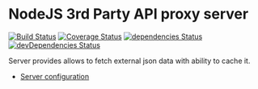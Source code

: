 # NodeJS 3rd Party API proxy server

[![Build Status](https://travis-ci.org/mblxa/ApiProxy.svg?branch=master)](https://travis-ci.org/mblxa/ApiProxy)
[![Coverage Status](https://coveralls.io/repos/github/mblxa/ApiProxy/badge.svg?branch=master)](https://coveralls.io/github/mblxa/ApiProxy?branch=master)
[![dependencies Status](https://david-dm.org/mblxa/ApiProxy/status.svg)](https://david-dm.org/mblxa/ApiProxy)
[![devDependencies Status](https://david-dm.org/mblxa/ApiProxy/dev-status.svg)](https://david-dm.org/mblxa/ApiProxy?type=dev)

Server provides allows to fetch external json data with ability to cache it.


* [Server configuration](docs/settings.md)
